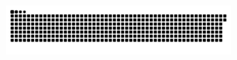 <picture>
  <source media="(prefers-color-scheme: dark)" srcset="https://raw.githubusercontent.com/MarineHakobyan/MarineHakobyan/ef0141e534b6ed2e03de2ce3fb52c32b7f0613a4/github-contribution-grid-snake-dark.svg" />
  <source media="(prefers-color-scheme: light)" srcset="https://raw.githubusercontent.com/MarineHakobyan/MarineHakobyan/ef0141e534b6ed2e03de2ce3fb52c32b7f0613a4/github-contribution-grid-snake.svg" />
  <img alt="github-snake" src="https://raw.githubusercontent.com/MarineHakobyan/MarineHakobyan/ef0141e534b6ed2e03de2ce3fb52c32b7f0613a4/github-contribution-grid-snake-dark.svg" />
</picture>
